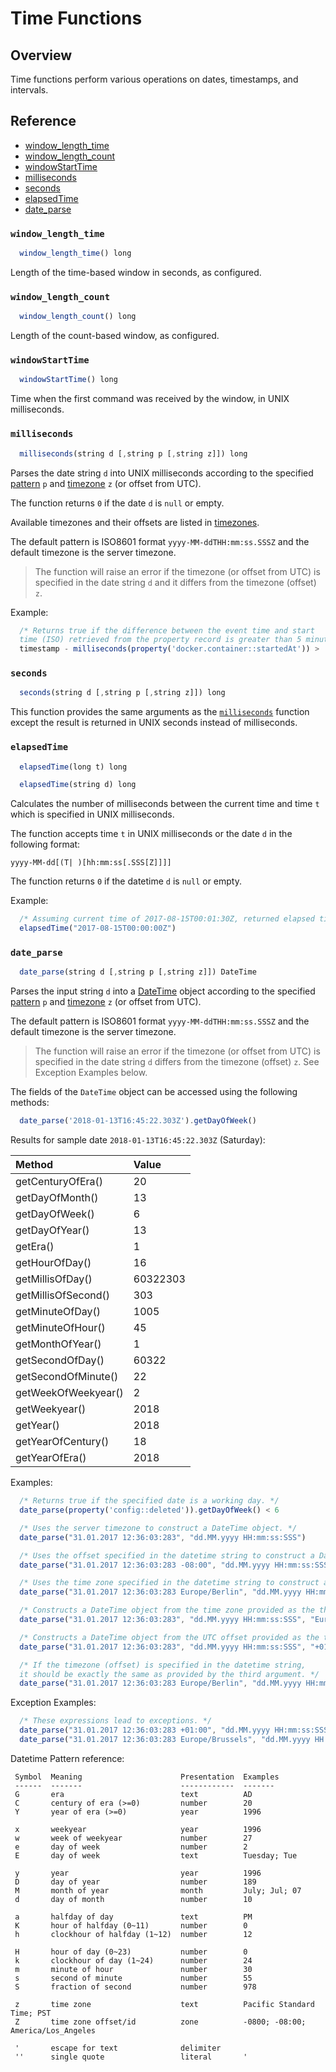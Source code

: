 # Time Functions

## Overview

Time functions perform various operations on dates, timestamps, and intervals.

## Reference

* [window_length_time](#window_length_time)
* [window_length_count](#window_length_count)
* [windowStartTime](#windowstarttime)
* [milliseconds](#milliseconds)
* [seconds](#seconds)
* [elapsedTime](#elapsedtime)
* [date_parse](#date_parse)

### `window_length_time`

```javascript
  window_length_time() long
```

Length of the time-based window in seconds, as configured.

### `window_length_count`

```javascript
  window_length_count() long
```

Length of the count-based window, as configured.

### `windowStartTime`

```javascript
  windowStartTime() long
```

Time when the first command was received by the window, in UNIX milliseconds.

### `milliseconds`

```javascript
  milliseconds(string d [,string p [,string z]]) long
```

Parses the date string `d` into UNIX milliseconds according to the specified [pattern](http://joda-time.sourceforge.net/apidocs/org/joda/time/format/DateTimeFormat.html) `p` and [timezone](http://joda-time.sourceforge.net/timezones.html) `z` (or offset from UTC).

The function returns `0` if the date `d` is `null` or empty.

Available timezones and their offsets are listed in [timezones](../shared/timezone-list.md).

The default pattern is ISO8601 format `yyyy-MM-ddTHH:mm:ss.SSSZ` and the default timezone is the server timezone.

> The function will raise an error if the timezone (or offset from UTC) is specified in the date string `d` and it differs from the timezone (offset) `z`.

Example:

```javascript
  /* Returns true if the difference between the event time and start
  time (ISO) retrieved from the property record is greater than 5 minutes. */
  timestamp - milliseconds(property('docker.container::startedAt')) >  5*60000
```

### `seconds`

```javascript
  seconds(string d [,string p [,string z]]) long
```

This function provides the same arguments as the [`milliseconds`](#milliseconds) function except the result is returned in UNIX seconds instead of milliseconds.

### `elapsedTime`

```javascript
  elapsedTime(long t) long
```

```javascript
  elapsedTime(string d) long
```

Calculates the number of milliseconds between the current time and time `t` which is specified in UNIX milliseconds.

The function accepts time `t` in UNIX milliseconds or the date `d` in the following format:

```
yyyy-MM-dd[(T| )[hh:mm:ss[.SSS[Z]]]]
```

The function returns `0` if the datetime `d` is `null` or empty.

Example:

```javascript
  /* Assuming current time of 2017-08-15T00:01:30Z, returned elapsed time is 90000 */
  elapsedTime("2017-08-15T00:00:00Z")
```

### `date_parse`

```javascript
  date_parse(string d [,string p [,string z]]) DateTime
```

Parses the input string `d` into a [DateTime](http://joda-time.sourceforge.net/apidocs/org/joda/time/DateTime.html) object according to the specified [pattern](http://joda-time.sourceforge.net/apidocs/org/joda/time/format/DateTimeFormat.html) `p` and [timezone](../shared/timezone-list.md) `z` (or offset from UTC).

The default pattern is ISO8601 format `yyyy-MM-ddTHH:mm:ss.SSSZ` and the default timezone is the server timezone.

> The function will raise an error if the timezone (or offset from UTC) is specified in the date string `d` differs from the timezone (offset) `z`. See Exception Examples below.

The fields of the `DateTime` object can be accessed using the following methods:

```javascript
  date_parse('2018-01-13T16:45:22.303Z').getDayOfWeek()
```

Results for sample date `2018-01-13T16:45:22.303Z` (Saturday):

|**Method**| **Value** |
|:---|:---|
|getCenturyOfEra()|20|
|getDayOfMonth()|13|
|getDayOfWeek()|6|
|getDayOfYear()|13|
|getEra()|1|
|getHourOfDay()|16|
|getMillisOfDay()|60322303|
|getMillisOfSecond()|303|
|getMinuteOfDay()|1005|
|getMinuteOfHour()|45|
|getMonthOfYear()|1|
|getSecondOfDay()|60322|
|getSecondOfMinute()|22|
|getWeekOfWeekyear()|2|
|getWeekyear()|2018|
|getYear()|2018|
|getYearOfCentury()|18|
|getYearOfEra()|2018|

Examples:

  ```javascript
    /* Returns true if the specified date is a working day. */
    date_parse(property('config::deleted')).getDayOfWeek() < 6
  ```

  ```javascript
    /* Uses the server timezone to construct a DateTime object. */
    date_parse("31.01.2017 12:36:03:283", "dd.MM.yyyy HH:mm:ss:SSS")
  ```

  ```javascript
    /* Uses the offset specified in the datetime string to construct a DateTime object. */
    date_parse("31.01.2017 12:36:03:283 -08:00", "dd.MM.yyyy HH:mm:ss:SSS ZZ")
  ```

  ```javascript
    /* Uses the time zone specified in the datetime string to construct a DateTime object. */
    date_parse("31.01.2017 12:36:03:283 Europe/Berlin", "dd.MM.yyyy HH:mm:ss:SSS ZZZ")
  ```

  ```javascript
    /* Constructs a DateTime object from the time zone provided as the third argument. */
    date_parse("31.01.2017 12:36:03:283", "dd.MM.yyyy HH:mm:ss:SSS", "Europe/Berlin")
  ```

  ```javascript
    /* Constructs a DateTime object from the UTC offset provided as the third argument. */
    date_parse("31.01.2017 12:36:03:283", "dd.MM.yyyy HH:mm:ss:SSS", "+01:00")
  ```

  ```javascript
    /* If the timezone (offset) is specified in the datetime string,
    it should be exactly the same as provided by the third argument. */
    date_parse("31.01.2017 12:36:03:283 Europe/Berlin", "dd.MM.yyyy HH:mm:ss:SSS ZZZ", "Europe/Berlin")
  ```
Exception Examples:

  ```javascript
    /* These expressions lead to exceptions. */
    date_parse("31.01.2017 12:36:03:283 +01:00", "dd.MM.yyyy HH:mm:ss:SSS ZZ", "Europe/Berlin")
    date_parse("31.01.2017 12:36:03:283 Europe/Brussels", "dd.MM.yyyy HH:mm:ss:SSS ZZZ", "Europe/Berlin")
  ```

Datetime Pattern reference:

  ```
   Symbol  Meaning                      Presentation  Examples
   ------  -------                      ------------  -------
   G       era                          text          AD
   C       century of era (>=0)         number        20
   Y       year of era (>=0)            year          1996

   x       weekyear                     year          1996
   w       week of weekyear             number        27
   e       day of week                  number        2
   E       day of week                  text          Tuesday; Tue

   y       year                         year          1996
   D       day of year                  number        189
   M       month of year                month         July; Jul; 07
   d       day of month                 number        10

   a       halfday of day               text          PM
   K       hour of halfday (0~11)       number        0
   h       clockhour of halfday (1~12)  number        12

   H       hour of day (0~23)           number        0
   k       clockhour of day (1~24)      number        24
   m       minute of hour               number        30
   s       second of minute             number        55
   S       fraction of second           number        978

   z       time zone                    text          Pacific Standard Time; PST
   Z       time zone offset/id          zone          -0800; -08:00; America/Los_Angeles

   '       escape for text              delimiter
   ''      single quote                 literal       '
  ```  
